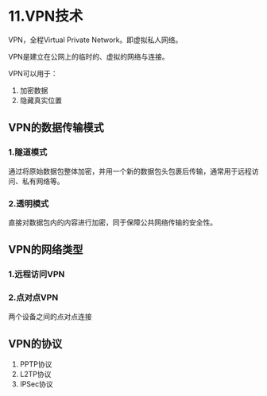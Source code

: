 # 11.VPN技术

VPN，全程Virtual Private Network。即虚拟私人网络。  

VPN是建立在公网上的临时的、虚拟的网络与连接。  

VPN可以用于：  

1. 加密数据
2. 隐藏真实位置

## VPN的数据传输模式

### 1.隧道模式

通过将原始数据包整体加密，并用一个新的数据包头包裹后传输，通常用于远程访问、私有网络等。  

### 2.透明模式

直接对数据包内的内容进行加密，同于保障公共网络传输的安全性。  

## VPN的网络类型

### 1.远程访问VPN

### 2.点对点VPN

两个设备之间的点对点连接


## VPN的协议

1. PPTP协议
2. L2TP协议
3. IPSec协议